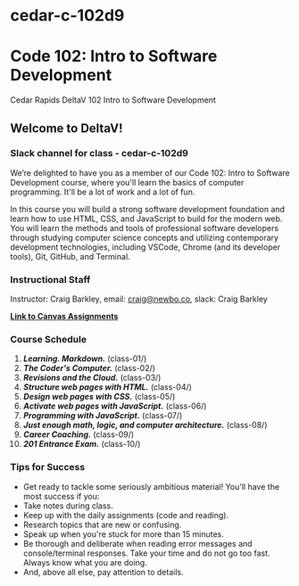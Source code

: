 # cedar-c-102d9



# Code 102: Intro to Software Development

Cedar Rapids DeltaV 102 Intro to Software Development


## Welcome to DeltaV!

### Slack channel for class  -  cedar-c-102d9

We’re delighted to have you as a member of our Code 102: Intro to Software Development course, where you'll learn the basics of computer programming. It'll be a lot of work and a lot of fun.

In this course you will build a strong software development foundation and learn how to use HTML, CSS, and JavaScript to build for the modern web. You will learn the methods and tools of professional software developers through studying computer science concepts and utilizing contemporary development technologies, including VSCode, Chrome (and its developer tools),  Git, GitHub, and Terminal.

### Instructional Staff

Instructor: Craig Barkley,  email: craig@newbo.co, slack: Craig Barkley


**[Link to Canvas Assignments](https://canvas.instructure.com/courses/2443148)**

### Course Schedule

1. ***Learning. Markdown.*** (class-01/)
1. ***The Coder's Computer.*** (class-02/)
1. ***Revisions and the Cloud.*** (class-03/)
1. ***Structure web pages with HTML.*** (class-04/)
1. ***Design web pages with CSS.*** (class-05/)
1. ***Activate web pages with JavaScript.*** (class-06/)
1. ***Programming with JavaScript.*** (class-07/)
1. ***Just enough math, logic, and computer architecture.*** (class-08/)
1. ***Career Coaching.*** (class-09/)
1. ***201 Entrance Exam.*** (class-10/)

### Tips for Success

- Get ready to tackle some seriously ambitious material! You'll have the most success if you:
- Take notes during class.
- Keep up with the daily assignments (code and reading).
- Research topics that are new or confusing.
- Speak up when you're stuck for more than 15 minutes.
- Be thorough and deliberate when reading error messages and console/terminal responses. Take your time and do not go too fast. Always know what you are doing.
- And, above all else, pay attention to details.